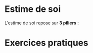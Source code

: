 <!-- Title: Estime de soi
     Menu: Pour les psychologues / Estime de soi
     Description: Fiche sur l'estime de soi -->

# Estime de soi

L'estime de soi repose sur **3 piliers** :

<object class="schema" type="image/svg+xml" data="/static/psycho/estime1.svg"></object>

# Exercices pratiques

<object class="schema" type="image/svg+xml" data="/static/psycho/estime2.svg"></object>
